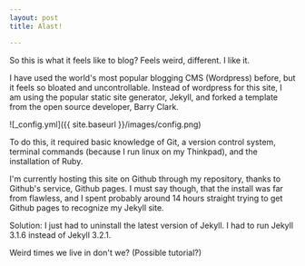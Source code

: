 ```yaml
---
layout: post
title: Alast!

---
```


So this is what it feels like to blog? Feels weird, different. I like it.

I have used the world's most popular blogging CMS (Wordpress) before, but it feels so bloated and uncontrollable. Instead of wordpress for this site,
I am using the popular static site generator, Jekyll, and forked a template from the open source developer, Barry Clark. 

![_config.yml]({{ site.baseurl }}/images/config.png)

To do this, it required basic knowledge of Git, a version control system, terminal commands (because I run linux on my Thinkpad), and the installation of Ruby. 

I'm currently hosting this site on Github through my repository, thanks to Github's service, Github pages. I must say though, that the install was far from flawless, and I spent probably around 14 hours straight trying to get Github pages to recognize my Jekyll site. 

Solution: I just had to uninstall the latest version of Jekyll. I had to run Jekyll 3.1.6 instead of Jekyll 3.2.1.


Weird times we live in don't we? (Possible tutorial?) 


